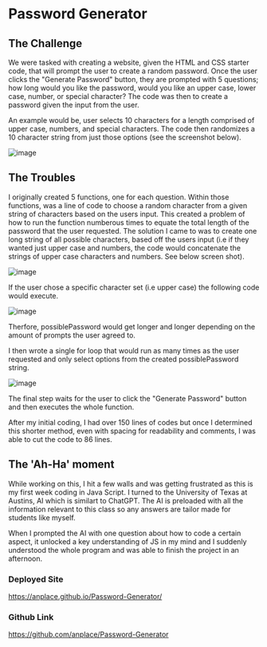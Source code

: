 # Password Generator

## The Challenge
We were tasked with creating a website, given the HTML and CSS starter code, that will prompt the user to create a random password. Once the user clicks the "Generate Password" button, they are prompted with 5 questions; how long would you like the password, would you like an upper case, lower case, number, or special character? The code was then to create a password given the input from the user. 

An example would be, user selects 10 characters for a length comprised of upper case, numbers, and special characters. The code then randomizes a 10 character string from just those options (see the screenshot below).

![image](https://github.com/anplace/Password-Generator/assets/144726483/b398acd0-7541-4c26-873a-c5962a21605b)

## The Troubles
I originally created 5 functions, one for each question. Within those functions, was a line of code to choose a random character from a given string of characters based on the users input. This created a problem of how to run the function numberous times to equate the total length of the password that the user requested. The solution I came to was to create one long string of all possible characters, based off the users input (i.e if they wanted just upper case and numbers, the code would concatenate the strings of upper case characters and numbers. See below screen shot).

![image](https://github.com/anplace/Password-Generator/assets/144726483/94f2e20a-5b9c-4a61-9319-4d89356c1b57)

If the user chose a specific character set (i.e upper case) the following code would execute.

![image](https://github.com/anplace/Password-Generator/assets/144726483/bbd970c4-ad81-4491-afcc-8736dde01e32)

Therfore, possiblePassword would get longer and longer depending on the amount of prompts the user agreed to.

I then wrote a single for loop that would run as many times as the user requested and only select options from the created possiblePassword string. 

![image](https://github.com/anplace/Password-Generator/assets/144726483/6b3d898e-670d-4394-a5a7-a08dbf469f29)

The final step waits for the user to click the "Generate Password" button and then executes the whole function.

After my initial coding, I had over 150 lines of codes but once I determined this shorter method, even with spacing for readability and comments, I was able to cut the code to 86 lines.

## The 'Ah-Ha' moment

While working on this, I hit a few walls and was getting frustrated as this is my first week coding in Java Script. I turned to the University of Texas at Austins, AI which is similart to ChatGPT. The AI is preloaded with all the information relevant to this class so any answers are tailor made for students like myself.

When I prompted the AI with one question about how to code a certain aspect, it unlocked a key understanding of JS in my mind and I suddenly understood the whole program and was able to finish the project in an afternoon.

### Deployed Site
https://anplace.github.io/Password-Generator/

### Github Link
https://github.com/anplace/Password-Generator